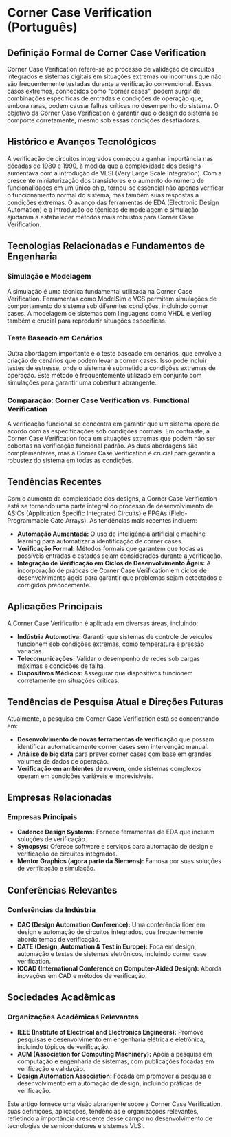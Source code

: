 # Corner Case Verification (Português)

## Definição Formal de Corner Case Verification

Corner Case Verification refere-se ao processo de validação de circuitos integrados e sistemas digitais em situações extremas ou incomuns que não são frequentemente testadas durante a verificação convencional. Esses casos extremos, conhecidos como "corner cases", podem surgir de combinações específicas de entradas e condições de operação que, embora raras, podem causar falhas críticas no desempenho do sistema. O objetivo da Corner Case Verification é garantir que o design do sistema se comporte corretamente, mesmo sob essas condições desafiadoras.

## Histórico e Avanços Tecnológicos

A verificação de circuitos integrados começou a ganhar importância nas décadas de 1980 e 1990, à medida que a complexidade dos designs aumentava com a introdução de VLSI (Very Large Scale Integration). Com a crescente miniaturização dos transistores e o aumento do número de funcionalidades em um único chip, tornou-se essencial não apenas verificar o funcionamento normal do sistema, mas também suas respostas a condições extremas. O avanço das ferramentas de EDA (Electronic Design Automation) e a introdução de técnicas de modelagem e simulação ajudaram a estabelecer métodos mais robustos para Corner Case Verification.

## Tecnologias Relacionadas e Fundamentos de Engenharia

### Simulação e Modelagem

A simulação é uma técnica fundamental utilizada na Corner Case Verification. Ferramentas como ModelSim e VCS permitem simulações de comportamento do sistema sob diferentes condições, incluindo corner cases. A modelagem de sistemas com linguagens como VHDL e Verilog também é crucial para reproduzir situações específicas.

### Teste Baseado em Cenários

Outra abordagem importante é o teste baseado em cenários, que envolve a criação de cenários que podem levar a corner cases. Isso pode incluir testes de estresse, onde o sistema é submetido a condições extremas de operação. Este método é frequentemente utilizado em conjunto com simulações para garantir uma cobertura abrangente.

### Comparação: Corner Case Verification vs. Functional Verification

A verificação funcional se concentra em garantir que um sistema opere de acordo com as especificações sob condições normais. Em contraste, a Corner Case Verification foca em situações extremas que podem não ser cobertas na verificação funcional padrão. As duas abordagens são complementares, mas a Corner Case Verification é crucial para garantir a robustez do sistema em todas as condições.

## Tendências Recentes

Com o aumento da complexidade dos designs, a Corner Case Verification está se tornando uma parte integral do processo de desenvolvimento de ASICs (Application Specific Integrated Circuits) e FPGAs (Field-Programmable Gate Arrays). As tendências mais recentes incluem:

- **Automação Aumentada:** O uso de inteligência artificial e machine learning para automatizar a identificação de corner cases.
- **Verificação Formal:** Métodos formais que garantem que todas as possíveis entradas e estados sejam considerados durante a verificação.
- **Integração de Verificação em Ciclos de Desenvolvimento Ágeis:** A incorporação de práticas de Corner Case Verification em ciclos de desenvolvimento ágeis para garantir que problemas sejam detectados e corrigidos precocemente.

## Aplicações Principais

A Corner Case Verification é aplicada em diversas áreas, incluindo:

- **Indústria Automotiva:** Garantir que sistemas de controle de veículos funcionem sob condições extremas, como temperatura e pressão variadas.
- **Telecomunicações:** Validar o desempenho de redes sob cargas máximas e condições de falha.
- **Dispositivos Médicos:** Assegurar que dispositivos funcionem corretamente em situações críticas.

## Tendências de Pesquisa Atual e Direções Futuras

Atualmente, a pesquisa em Corner Case Verification está se concentrando em:

- **Desenvolvimento de novas ferramentas de verificação** que possam identificar automaticamente corner cases sem intervenção manual.
- **Análise de big data** para prever corner cases com base em grandes volumes de dados de operação.
- **Verificação em ambientes de nuvem**, onde sistemas complexos operam em condições variáveis e imprevisíveis.

## Empresas Relacionadas

### Empresas Principais

- **Cadence Design Systems:** Fornece ferramentas de EDA que incluem soluções de verificação.
- **Synopsys:** Oferece software e serviços para automação de design e verificação de circuitos integrados.
- **Mentor Graphics (agora parte da Siemens):** Famosa por suas soluções de verificação e simulação.

## Conferências Relevantes

### Conferências da Indústria

- **DAC (Design Automation Conference):** Uma conferência líder em design e automação de circuitos integrados, que frequentemente aborda temas de verificação.
- **DATE (Design, Automation & Test in Europe):** Foca em design, automação e testes de sistemas eletrônicos, incluindo corner case verification.
- **ICCAD (International Conference on Computer-Aided Design):** Aborda inovações em CAD e métodos de verificação.

## Sociedades Acadêmicas

### Organizações Acadêmicas Relevantes

- **IEEE (Institute of Electrical and Electronics Engineers):** Promove pesquisas e desenvolvimento em engenharia elétrica e eletrônica, incluindo tópicos de verificação.
- **ACM (Association for Computing Machinery):** Apoia a pesquisa em computação e engenharia de sistemas, com publicações focadas em verificação e validação.
- **Design Automation Association:** Focada em promover a pesquisa e desenvolvimento em automação de design, incluindo práticas de verificação.

Este artigo fornece uma visão abrangente sobre a Corner Case Verification, suas definições, aplicações, tendências e organizações relevantes, refletindo a importância crescente desse campo no desenvolvimento de tecnologias de semicondutores e sistemas VLSI.